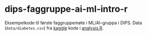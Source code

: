 # dips-faggruppe-ai-ml-intro-r
Eksempelkode til første faggruppemøte i ML/AI-gruppa i DIPS. Data (`data/diabetes.csv`) 
fra [kaggle](https://www.kaggle.com/uciml/pima-indians-diabetes-database) kode i
[analysis.R](analysis.R).
